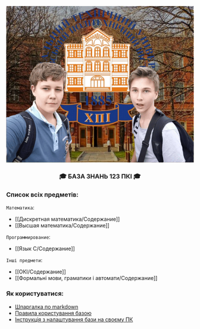 <div align='center'>
	  <img src="/Guides/assets/banner.png" alt=" Banner">
	  <br/>
	  <h3 align="center">🎓 БАЗА ЗНАНЬ 123 ПКІ 🎓</h3>
</div>

### Список всіх предметів:

`Математика`:
- [[Дискретная математика/Содержание]]
- [[Высшая математика/Содержание]]

`Программирование`:
- [[Язык С/Содержание]]

`Інші предмети`:
- [[ОКІ/Содержание]]
- [[Формальні мови, граматики і автомати/Содержание]]


### Як користуватися: 

 - [Шпаргалка по markdown](Guides/MDGUIDE.md)
 - [Правила користування базою](Guides/BASEGUIDE.md)
 - [Інструкція з налаштування бази на своєму ПК](Guides/SETUPGUIDE.md)
